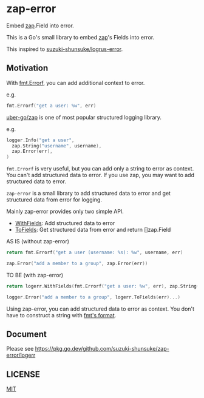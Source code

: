 # zap-error

Embed [zap](https://github.com/uber-go/zap).Field into error.

This is a Go's small library to embed [zap](https://github.com/uber-go/zap)'s Fields into error.

This inspired to [suzuki-shunsuke/logrus-error](https://github.com/suzuki-shunsuke/logrus-error).

## Motivation

With [fmt.Errorf](https://pkg.go.dev/fmt#Errorf), you can add additional context to error.

e.g.

```go
fmt.Errorf("get a user: %w", err)
```

[uber-go/zap](https://github.com/uber-go/zap) is one of most popular structured logging library.

e.g.

```go
logger.Info("get a user",
  zap.String("username", username),
  zap.Error(err),
)
```

`fmt.Errorf` is very useful, but you can add only a string to error as context. You can't add structured data to error.
If you use zap, you may want to add structured data to error.

`zap-error` is a small library to add structured data to error and get structured data from error for logging.

Mainly zap-error provides only two simple API.

* [WithFields](https://pkg.go.dev/github.com/suzuki-shunsuke/zap-error/logerr#WithFields): Add structured data to error
* [ToFields](https://pkg.go.dev/github.com/suzuki-shunsuke/zap-error/logerr#ToFields): Get structured data from error and return []zap.Field

AS IS (without zap-error)

```go
return fmt.Errorf("get a user (username: %s): %w", username, err)
```

```go
zap.Error("add a member to a group", zap.Error(err))
```

TO BE (with zap-error)

```go
return logerr.WithFields(fmt.Errorf("get a user: %w", err), zap.String("username", username))
```

```go
logger.Error("add a member to a group", logerr.ToFields(err)...)
```

Using zap-error, you can add structured data to error as context. You don't have to construct a string with [fmt's format](https://pkg.go.dev/fmt#hdr-Printing).

## Document

Please see https://pkg.go.dev/github.com/suzuki-shunsuke/zap-error/logerr

## LICENSE

[MIT](LICENSE)
